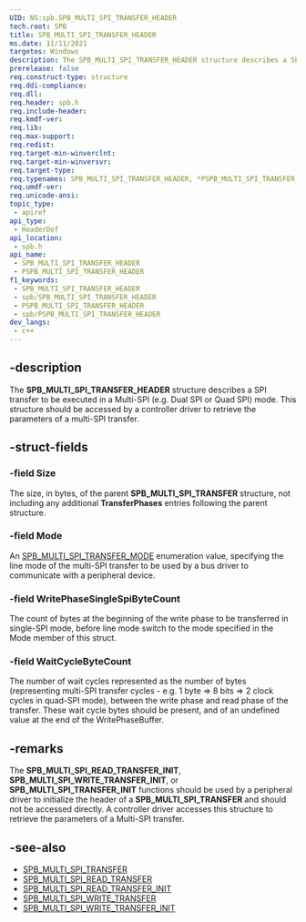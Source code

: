 ```yaml
---
UID: NS:spb.SPB_MULTI_SPI_TRANSFER_HEADER
tech.root: SPB
title: SPB_MULTI_SPI_TRANSFER_HEADER
ms.date: 11/11/2021
targetos: Windows
description: The SPB_MULTI_SPI_TRANSFER_HEADER structure describes a SPI transfer to be executed in a Multi-SPI (e.g. Dual SPI or Quad SPI) mode.
prerelease: false
req.construct-type: structure
req.ddi-compliance: 
req.dll: 
req.header: spb.h
req.include-header: 
req.kmdf-ver: 
req.lib: 
req.max-support: 
req.redist: 
req.target-min-winverclnt: 
req.target-min-winversvr: 
req.target-type: 
req.typenames: SPB_MULTI_SPI_TRANSFER_HEADER, *PSPB_MULTI_SPI_TRANSFER_HEADER
req.umdf-ver: 
req.unicode-ansi: 
topic_type:
 - apiref
api_type:
 - HeaderDef
api_location:
 - spb.h
api_name:
 - SPB_MULTI_SPI_TRANSFER_HEADER
 - PSPB_MULTI_SPI_TRANSFER_HEADER
f1_keywords:
 - SPB_MULTI_SPI_TRANSFER_HEADER
 - spb/SPB_MULTI_SPI_TRANSFER_HEADER
 - PSPB_MULTI_SPI_TRANSFER_HEADER
 - spb/PSPB_MULTI_SPI_TRANSFER_HEADER
dev_langs:
 - c++
---
```


## -description

The **SPB_MULTI_SPI_TRANSFER_HEADER** structure describes a SPI transfer to be executed in a Multi-SPI (e.g. Dual SPI or Quad SPI) mode. This structure should be accessed by a controller driver to retrieve the parameters of a multi-SPI transfer.

## -struct-fields

### -field Size

The size, in bytes, of the parent **SPB_MULTI_SPI_TRANSFER** structure, not including any additional **TransferPhases** entries following the parent structure.

### -field Mode

An [SPB_MULTI_SPI_TRANSFER_MODE](./ne-spb-spb_multi_spi_transfer_mode.md) enumeration value, specifying the line mode of the multi-SPI transfer to be used by a bus driver to communicate with a peripheral device.

### -field WritePhaseSingleSpiByteCount

The count of bytes at the beginning of the write phase to be transferred in single-SPI mode, before line mode switch to the mode specified in the Mode member of this struct.

### -field WaitCycleByteCount

The number of wait cycles represented as the number of bytes (representing multi-SPI transfer cycles - e.g. 1 byte => 8 bits => 2 clock cycles in quad-SPI mode), between the write phase and read phase of the transfer. These wait cycle bytes should be present, and of an undefined value at the end of the WritePhaseBuffer.

## -remarks

The **SPB_MULTI_SPI_READ_TRANSFER_INIT**,  **SPB_MULTI_SPI_WRITE_TRANSFER_INIT**, or **SPB_MULTI_SPI_TRANSFER_INIT** functions should be used by a peripheral driver to initialize the header of a **SPB_MULTI_SPI_TRANSFER** and should not be accessed directly. A controller driver accesses this structure to retrieve the parameters of a Multi-SPI transfer.

## -see-also

- [SPB_MULTI_SPI_TRANSFER](./ns-spb-spb_multi_spi_transfer.md)
- [SPB_MULTI_SPI_READ_TRANSFER](./ns-spb-spb_multi_spi_read_transfer.md)
- [SPB_MULTI_SPI_READ_TRANSFER_INIT](./nf-spb-spb_multi_spi_read_transfer_init.md)
- [SPB_MULTI_SPI_WRITE_TRANSFER](./ns-spb-spb_multi_spi_write_transfer.md)
- [SPB_MULTI_SPI_WRITE_TRANSFER_INIT](./nf-spb-spb_multi_spi_write_transfer_init.md)
